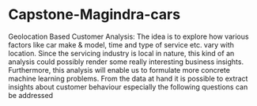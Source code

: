 # Capstone-Magindra-cars
Geolocation Based Customer Analysis: The idea is to explore how various factors like car make &amp; model, time and type of service etc. vary with location. Since the servicing industry is local in nature, this kind of an analysis could possibly render some really interesting business insights.  Furthermore, this analysis will enable us to formulate more concrete machine learning problems.  From the data at hand it is possible to extract insights about customer behaviour especially the following questions can be addressed
